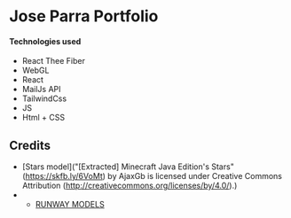  # Jose Parra Portfolio

 #### Technologies used
 - React Thee Fiber
 - WebGL
 - React
 - MailJs API
 - TailwindCss
 - JS
 - Html + CSS

## Credits
- [Stars model]("[Extracted] Minecraft Java Edition's Stars" (https://skfb.ly/6VoMt) by AjaxGb is licensed under Creative Commons Attribution (http://creativecommons.org/licenses/by/4.0/).)
- - [RUNWAY MODELS](https://github.com/JoseParra28/runway-models-final-project)

